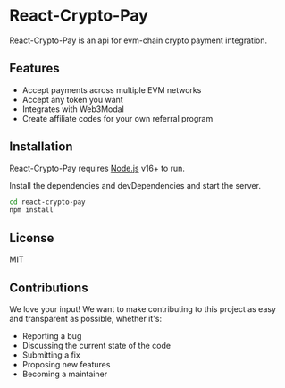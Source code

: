 # React-Crypto-Pay


React-Crypto-Pay is an api for evm-chain crypto payment integration.

## Features

- Accept payments across multiple EVM networks
- Accept any token you want
- Integrates with Web3Modal
- Create affiliate codes for your own referral program

## Installation

React-Crypto-Pay requires [Node.js](https://nodejs.org/) v16+ to run.

Install the dependencies and devDependencies and start the server.

```sh
cd react-crypto-pay
npm install
```

## License 

MIT

## Contributions

We love your input! We want to make contributing to this project as easy and transparent as possible, whether it's:

- Reporting a bug
- Discussing the current state of the code
- Submitting a fix
- Proposing new features
- Becoming a maintainer



